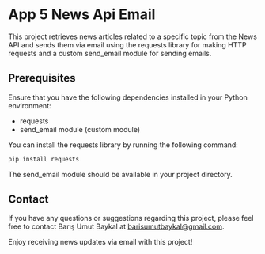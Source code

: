 # App 5 News Api Email
This project retrieves news articles related to a specific topic from the News API and sends them via email using the requests library for making HTTP requests and a custom send_email module for sending emails.

## Prerequisites
Ensure that you have the following dependencies installed in your Python environment:

- requests
- send_email module (custom module)
  
You can install the requests library by running the following command:

```bash
pip install requests
```

The send_email module should be available in your project directory.

## Contact
If you have any questions or suggestions regarding this project, please feel free to contact Barış Umut Baykal at barisumutbaykal@gmail.com.

Enjoy receiving news updates via email with this project!
